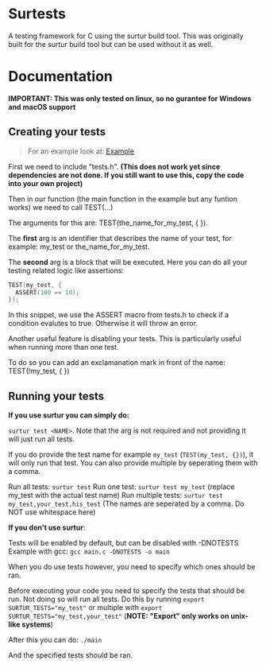 # Surtests

A testing framework for C using the surtur build tool. This was originally built for the surtur build tool but can be used without it as well.

# Documentation

**IMPORTANT: This was only tested on linux, so no gurantee for Windows and macOS support**

## Creating your tests

> For an example look at: [Example](example/src/main.c)

First we need to include "tests.h". **(This does not work yet since dependencies are not done. If you still want to use this, copy the code into your own project)**

Then in our function (the main function in the example but any funtion works) we need to call TEST(...)

The arguments for this are: TEST(the_name_for_my_test, { }).

The **first** arg is an identifier that describes the name of your test, for example: my_test or the_name_for_my_test.

The **second** arg is a block that will be executed. Here you can do all your testing related logic like assertions:
```c
TEST(my_test, {
  ASSERT(100 == 10);
});
```

In this snippet, we use the ASSERT macro from tests.h to check if a condition evalutes to true. Otherwise it will throw an error.

Another useful feature is disabling your tests. This is particularly useful when running more than one test.

To do so you can add an exclamanation mark in front of the name: TEST(!my_test, { })

## Running your tests

**If you use surtur you can simply do:**

`surtur test <NAME>`. Note that the <NAME> arg is not required and not providing it will just run all tests.

If you do provide the test name for example `my_test` (`TEST(my_test, {})`), it will only run that test. You can also provide multiple by seperating them with a comma.

Run all tests: `surtur test`
Run one test: `surtur test my_test` (replace my_test with the actual test name)
Run multiple tests: `surtur test my_test,your_test,his_test` (The names are seperated by a comma. Do NOT use whitespace here)

**If you don't use surtur**:

Tests will be enabled by default, but can be disabled with -DNOTESTS
Example with gcc:
`gcc main.c -DNOTESTS -o main`

When you do use tests however, you need to specify which ones should be ran.

Before executing your code you need to specify the tests that should be run. Not doing so will run all tests.
Do this by running `export SURTUR_TESTS="my_test"` or multiple with `export SURTUR_TESTS="my_test,your_test"` (**NOTE: "Export" only works on unix-like systems**)

After this you can do:
`./main`

And the specified tests should be ran.
